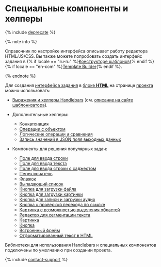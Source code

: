 # Специальные компоненты и хелперы

{% include [deprecate](../../_includes/deprecate.md) %}

{% note info %}

Справочник по настройке интерфейса описывает работу редактора HTML/JS/CSS. Вы также можете попробовать создать интерфейс задания в {% if locale == "ru-ru" %}[Конструкторе шаблонов](../../template-builder/reference/index.md){% endif %}{% if locale == "en-com" %}[Template Builder](../../../en/template-builder/reference/index.md){% endif %}.

{% endnote %}

Для создания [интерфейса задания](../../glossary.md#task-interface) в [блоке **HTML**](spec.md) на странице [проекта](../../glossary.md#project) можно использовать:

- [Выражения и хелперы Handlebars](t-components/handlebars.md) (см. [описание на сайте шаблонизатора](http://handlebarsjs.com/)).

- Дополнительные хелперы:

    - [Конкатенация](t-components/helpers.md#concat)
    - [Операции с объектом](t-components/helpers.md#object)
    - [Логические операции и сравнения](t-components/helpers.md#equal)
    - [Запись значений в JSON поля выходных данных](t-components/helpers.md#js_fields)

- Компоненты для решения популярных задач:

    - [Поле для ввода строки](t-components/string.md)
    - [Поле для ввода текста](t-components/text.md)
    - [Поле для ввода строки с саджестом](t-components/suggest.md)
    - [Переключатель](t-components/radiobuttons.md)
    - [Флажок](t-components/checkboxes.md)
    - [Выпадающий список](t-components/list.md)
    - [Кнопка для загрузки файла](t-components/upload-file.md)
    - [Кнопка для загрузки картинки](t-components/upload-picture.md)
    - [Кнопка для записи и загрузки аудио](t-components/upload-audio.md)
    - [Кнопка с проверкой перехода по ссылке](t-components/button-link.md)
    - [Картинка с возможностью выделения областей](t-components/image-annotation.md)
    - [Редактор для сегментации текста](t-components/segmentation-editor.md)
    - [Картинка](t-components/img.md)
    - [Кнопка](t-components/button.md)
    - [Встроенный фрейм](t-components/iframe.md)
    - [Отформатированный текст в HTML](t-components/html.md)

Библиотеки для использования Handlebars и специальных компонентов подключены по умолчанию при создании проекта.

{% include [contact-support](../_includes/contact-support.md) %}